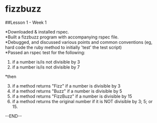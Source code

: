 fizzbuzz
========

##Lesson 1 - Week 1

*Downloaded & installed rspec.  
*Built a fizzbuzz program with accompanying rspec file.  
*Debugged, and discussed various points and common conventions (eg, hard code the ruby method to initially 'test' the test script)  
*Passed an rspec test for the following:  
1. if a number is/is not divisible by 3  
2. if a number is/is not divisible by 7  

*then  

3. if a method returns "Fizz" if a number is divisible by 3  
4. if a method returns "Buzz" if a number is divisible by 5   
5. if a method returns "FizzBuzz" if a number is divisible by 15  
6. if a method returns the original number if it is NOT divisible by 3; 5; or 15.   
  
--END--



